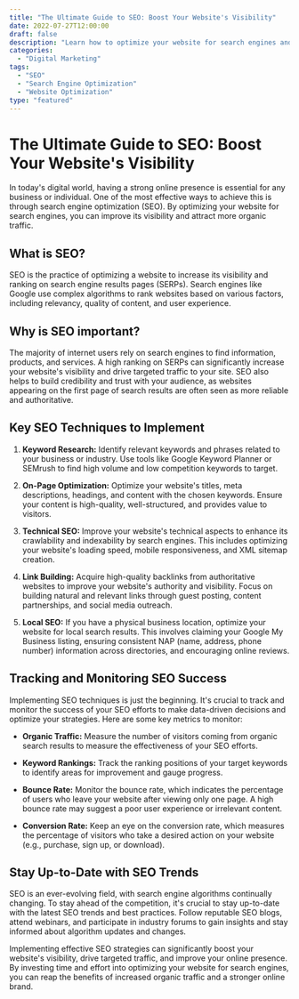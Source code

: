 ```yaml
---
title: "The Ultimate Guide to SEO: Boost Your Website's Visibility"
date: 2022-07-27T12:00:00
draft: false
description: "Learn how to optimize your website for search engines and improve your online presence."
categories:
  - "Digital Marketing"
tags:
  - "SEO"
  - "Search Engine Optimization"
  - "Website Optimization"
type: "featured"
---
```


# The Ultimate Guide to SEO: Boost Your Website's Visibility

In today's digital world, having a strong online presence is essential for any business or individual. One of the most effective ways to achieve this is through search engine optimization (SEO). By optimizing your website for search engines, you can improve its visibility and attract more organic traffic.

## What is SEO?

SEO is the practice of optimizing a website to increase its visibility and ranking on search engine results pages (SERPs). Search engines like Google use complex algorithms to rank websites based on various factors, including relevancy, quality of content, and user experience.

## Why is SEO important?

The majority of internet users rely on search engines to find information, products, and services. A high ranking on SERPs can significantly increase your website's visibility and drive targeted traffic to your site. SEO also helps to build credibility and trust with your audience, as websites appearing on the first page of search results are often seen as more reliable and authoritative.

## Key SEO Techniques to Implement

1. **Keyword Research:** Identify relevant keywords and phrases related to your business or industry. Use tools like Google Keyword Planner or SEMrush to find high volume and low competition keywords to target.

2. **On-Page Optimization:** Optimize your website's titles, meta descriptions, headings, and content with the chosen keywords. Ensure your content is high-quality, well-structured, and provides value to visitors.

3. **Technical SEO:** Improve your website's technical aspects to enhance its crawlability and indexability by search engines. This includes optimizing your website's loading speed, mobile responsiveness, and XML sitemap creation.

4. **Link Building:** Acquire high-quality backlinks from authoritative websites to improve your website's authority and visibility. Focus on building natural and relevant links through guest posting, content partnerships, and social media outreach.

5. **Local SEO:** If you have a physical business location, optimize your website for local search results. This involves claiming your Google My Business listing, ensuring consistent NAP (name, address, phone number) information across directories, and encouraging online reviews.

## Tracking and Monitoring SEO Success

Implementing SEO techniques is just the beginning. It's crucial to track and monitor the success of your SEO efforts to make data-driven decisions and optimize your strategies. Here are some key metrics to monitor:

- **Organic Traffic:** Measure the number of visitors coming from organic search results to measure the effectiveness of your SEO efforts.

- **Keyword Rankings:** Track the ranking positions of your target keywords to identify areas for improvement and gauge progress.

- **Bounce Rate:** Monitor the bounce rate, which indicates the percentage of users who leave your website after viewing only one page. A high bounce rate may suggest a poor user experience or irrelevant content.

- **Conversion Rate:** Keep an eye on the conversion rate, which measures the percentage of visitors who take a desired action on your website (e.g., purchase, sign up, or download).

## Stay Up-to-Date with SEO Trends

SEO is an ever-evolving field, with search engine algorithms continually changing. To stay ahead of the competition, it's crucial to stay up-to-date with the latest SEO trends and best practices. Follow reputable SEO blogs, attend webinars, and participate in industry forums to gain insights and stay informed about algorithm updates and changes.

Implementing effective SEO strategies can significantly boost your website's visibility, drive targeted traffic, and improve your online presence. By investing time and effort into optimizing your website for search engines, you can reap the benefits of increased organic traffic and a stronger online brand.
